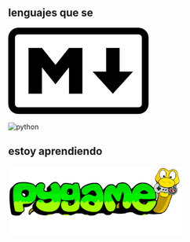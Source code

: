## lenguajes que se


![markdown](https://github.com/Ian-and-code/Ian-and-code/blob/main/markdown.png)

![python](https://github.com/Ian-and-code/Ian-and-code/blob/main/python.jpg)

## estoy aprendiendo 


![oygame](https://github.com/Ian-and-code/Ian-and-code/blob/main/pygame.png)


